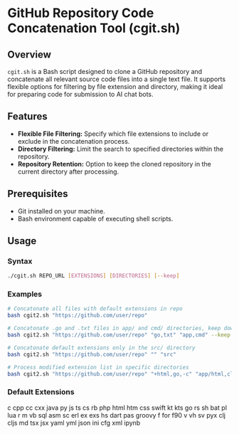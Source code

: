 # GitHub Repository Code Concatenation Tool (cgit.sh)

## Overview
`cgit.sh` is a Bash script designed to clone a GitHub repository and concatenate all relevant source code files into a single text file. It supports flexible options for filtering by file extension and directory, making it ideal for preparing code for submission to AI chat bots.

## Features
- **Flexible File Filtering:** Specify which file extensions to include or exclude in the concatenation process.
- **Directory Filtering:** Limit the search to specified directories within the repository.
- **Repository Retention:** Option to keep the cloned repository in the current directory after processing.

## Prerequisites
- Git installed on your machine.
- Bash environment capable of executing shell scripts.

## Usage

### Syntax

```bash
./cgit.sh REPO_URL [EXTENSIONS] [DIRECTORIES] [--keep]
```

### Examples

```bash
# Concatonate all files with default extensions in repo
bash cgit2.sh "https://github.com/user/repo"

# Concatonate .go and .txt files in app/ and cmd/ directories, keep downloaded copy of repo
bash cgit2.sh "https://github.com/user/repo" "go,txt" "app,cmd" --keep

# Concatonate default extensions only in the src/ directory
bash cgit2.sh "https://github.com/user/repo" "" "src"

# Process modified extension list in specific directories
bash cgit2.sh "https://github.com/user/repo" "+html,go,-c" "app/html,cloud"
```
### Default Extensions
c cpp cc cxx java py js ts cs rb php html htm css swift kt kts go rs sh bat pl lua r m vb sql asm sc erl ex exs hs dart pas groovy f for f90 v vh sv pyx clj cljs md tsx jsx yaml yml json ini cfg xml ipynb
